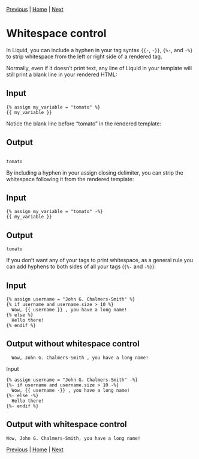 [Previous](expressions-in-workflows.md) | [Home](README.md) | [Next](control-flow.md)

# Whitespace control

In Liquid, you can include a hyphen in your tag syntax ```{{-```, ```-}}```, ```{%-```, and ```-%}``` to strip whitespace from the left or right side of a rendered tag.

Normally, even if it doesn’t print text, any line of Liquid in your template will still print a blank line in your rendered HTML:

## Input

```liquid
{% assign my_variable = "tomato" %}
{{ my_variable }}
```

Notice the blank line before “tomato” in the rendered template:

## Output

```

tomato
```

By including a hyphen in your assign closing delimiter, you can strip the whitespace following it from the rendered template:

## Input

```liquid
{% assign my_variable = "tomato" -%}
{{ my_variable }}
```

## Output

```
tomato
```

If you don’t want any of your tags to print whitespace, as a general rule you can add hyphens to both sides of all your tags (```{%-``` and ```-%}```):

## Input

```liquid
{% assign username = "John G. Chalmers-Smith" %}
{% if username and username.size > 10 %}
  Wow, {{ username }} , you have a long name!
{% else %}
  Hello there!
{% endif %}
```

## Output without whitespace control



```  Wow, John G. Chalmers-Smith , you have a long name!```

Input

```liquid
{% assign username = "John G. Chalmers-Smith" -%}
{%- if username and username.size > 10 -%}
  Wow, {{ username -}} , you have a long name!
{%- else -%}
  Hello there!
{%- endif %}
```

## Output with whitespace control

```Wow, John G. Chalmers-Smith, you have a long name!```

[Previous](expressions-in-workflows.md) | [Home](README.md) | [Next](control-flow.md)